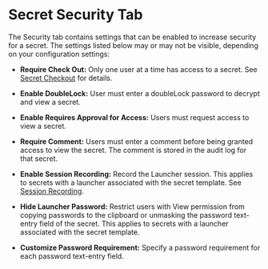 [title]: # (Secret Security Tab)
[tags]: # (Security)
[priority]: # (40)

# Secret Security Tab

The Security tab contains settings that can be enabled to increase security for a secret. The settings listed below may or may not be visible, depending on your configuration settings:

- **Require Check Out:** Only one user at a time has access to a secret. See [Secret Checkout](../../../secret-checkout/index.md) for details.

- **Enable DoubleLock:** User must enter a doubleLock password to decrypt and view a secret.

- **Enable Requires Approval for Access:** Users must request access to view a secret.

- **Require Comment:** Users must enter a comment before being granted access to view the secret. The comment is stored in the audit log for that secret.

- **Enable Session Recording:** Record the Launcher session. This applies to secrets with a launcher associated with the secret template. See [Session Recording](../../../session-recording/index.md).

- **Hide Launcher Password:** Restrict users with View permission from copying passwords to the clipboard or unmasking the password text-entry field of the secret. This applies to secrets with a launcher associated with the secret template.

- **Customize Password Requirement:** Specify a password requirement for each password text-entry field.
